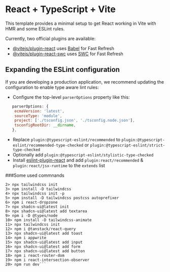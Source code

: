 # React + TypeScript + Vite

This template provides a minimal setup to get React working in Vite with HMR and some ESLint rules.

Currently, two official plugins are available:

- [@vitejs/plugin-react](https://github.com/vitejs/vite-plugin-react/blob/main/packages/plugin-react/README.md) uses [Babel](https://babeljs.io/) for Fast Refresh
- [@vitejs/plugin-react-swc](https://github.com/vitejs/vite-plugin-react-swc) uses [SWC](https://swc.rs/) for Fast Refresh

## Expanding the ESLint configuration

If you are developing a production application, we recommend updating the configuration to enable type aware lint rules:

- Configure the top-level `parserOptions` property like this:

```js
   parserOptions: {
    ecmaVersion: 'latest',
    sourceType: 'module',
    project: ['./tsconfig.json', './tsconfig.node.json'],
    tsconfigRootDir: __dirname,
   },
```

- Replace `plugin:@typescript-eslint/recommended` to `plugin:@typescript-eslint/recommended-type-checked` or `plugin:@typescript-eslint/strict-type-checked`
- Optionally add `plugin:@typescript-eslint/stylistic-type-checked`
- Install [eslint-plugin-react](https://github.com/jsx-eslint/eslint-plugin-react) and add `plugin:react/recommended` & `plugin:react/jsx-runtime` to the `extends` list


###Some used commnands

```1> npm create vite@latest ./
2> npx tailwindcss init  
3> npm install -D tailwindcss
4> npx tailwindcss init -p 
5> npm install -D tailwindcss postcss autoprefixer
6> npm i react-dropzone
7> npx shadcn-ui@latest init
8> npx shadcn-ui@latest add textarea 
9> npm i -D @types/node  
10> npm install -D tailwindcss-animate           
11> npx tailwindcss init 
12> npm i @tanstack/react-query 
13> npx shadcn-ui@latest add toast  
14> npm i appwrite 
15> npx shadcn-ui@latest add input
16> npx shadcn-ui@latest add form 
17> npx shadcn-ui@latest add button 
18> npm i react-router-dom 
19> npm i react-intersection-observer  
20> npm run dev```
